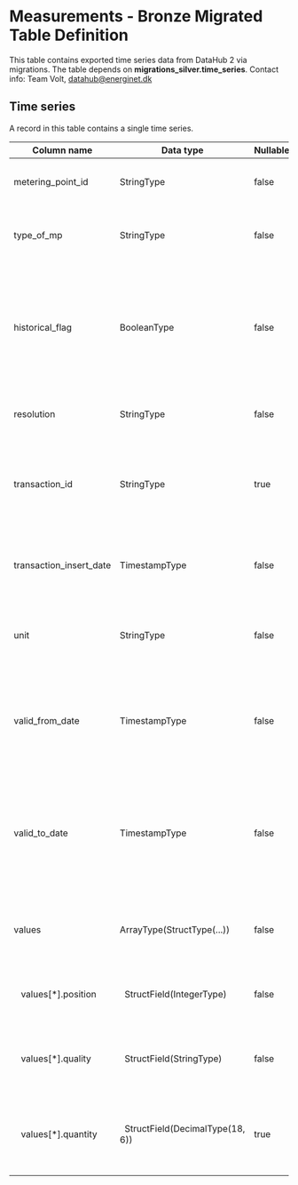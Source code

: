 # Measurements - Bronze Migrated Table Definition

This table contains exported time series data from DataHub 2 via migrations.
The table depends on **migrations_silver.time_series**.
Contact info: Team Volt, datahub@energinet.dk

## Time series

A record in this table contains a single time series.

| Column name             | Data type                                   | Nullable | Description                                                                                                                                                              | Constraints                                                                                                    |
|-------------------------|---------------------------------------------|----------|--------------------------------------------------------------------------------------------------------------------------------------------------------------------------|----------------------------------------------------------------------------------------------------------------|
| metering_point_id       | StringType                                  | false    | The GSRN number that uniquely identifies the metering point                                                                                                              | Exactly 18 digits                                                                                              |
| type_of_mp              | StringType                                  | false    | -                                                                                                                                                                        | Valid values can be found in opengeh-migrations. |
| historical_flag         | BooleanType                                 | false    | **True:** when the time series has been updated by a later one and thus made historical / **False:** when the time series is the latest/current one for a given interval | -                                                                                                              |
| resolution              | StringType                                  | false    | A resolution defines the time series value precision                                                                                                                     | Valid values ["PT15M", "PT1H", "P1M"]                                                                          |
| transaction_id          | StringType                                  | true     | Contains an ID for the specific time series transaction, provided by the sender or the source system. Uniqueness not guaranteed                                          | -                                                                                                              |
| transaction_insert_date | TimestampType                               | false    | Contains the local Danish time for when the time series data was persisted in source system                                                                              | -                                                                                                              |
| unit                    | StringType                                  | false    | The measure unit, e.g. kWh                                                                                                                                               | Valid values ["KWH", "MWH", "MVARH", "KVARH", "KW", "T"]                                                       |
| valid_from_date         | TimestampType                               | false    | Represents the time series start interval, which is in UTC time matching the beginning of a date in the `Europe/Copenhagen` timezone                                     | -                                                                                                              |
| valid_to_date           | TimestampType                               | false    | Represents the time series end interval, which is in UTC time matching the beginning of a date in the `Europe/Copenhagen` timezone. The moment is exclusive              | -                                                                                                              |
| values                  | ArrayType(StructType(...))                  | false    | Array that contains position, quality and quantity for all values of a given time series                                                                                 | -                                                                                                              |
| &nbsp;&nbsp; values[*].position   | &nbsp;&nbsp;StructField(IntegerType)        | false    | The position the time series value had in the received time series                                                                                                       | Never 0                                                                                                        |
| &nbsp;&nbsp; values[*].quality    | &nbsp;&nbsp;StructField(StringType)         | false    | The quality of the energy quantity                                                                                                                                       | Valid values ["E01", "56", "D01", "QM", "36"]                                                                  |
| &nbsp;&nbsp; values[*].quantity   | &nbsp;&nbsp;StructField(DecimalType(18, 6)) | true     | The energy quantity                                                                                                                                                      | Negative values allowed. May be null when the quality is 'missing'                                             |

